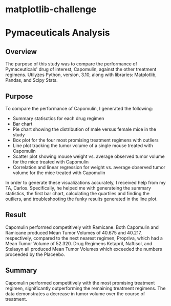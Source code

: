 # matplotlib-challenge

# Pymaceuticals Analysis

## Overview

The purpose of this study was to compare the performance of Pymaceuticals' drug of interest, Capomulin, against the other treatment regimens. Utilyzes Python, version, 3.10, along with libraries: Matplotlib, Pandas, and Scipy Stats.

## Purpose

To compare the performance of Capomulin, I generated the following:

- Summary statisctics for each drug regimen
- Bar chart
- Pie chart showing the distribution of male versus female mice in the study
- Box plot for the four most promising treatment regimens with outliers
- Line plot tracking the tumor volume of a single mouse treated with Capomulin
- Scatter plot showing mouse weight vs. average observed tumor volume for the mice treated with Capomulin
- Correlation and linear regression for weight vs. average observed tumor volume for the mice treated with Capomulin

In order to generate these visualizations accurately, I received help from my TA, Carlos. Specifically, he helped me with generateing the summary statistics, the first bar chart, calculating the quartiles and finding the outliers, and troubleshooting the funky results generated in the line plot.

## Result

Capomulin performed competitively with Ramicane. Both Capomulin and Ramicane produced Mean Tumor Volumes of 40.675 and 40.217, respectively, compared to the next nearest regimen, Propriva, which had a Mean Tumor Volume of 52.320. Drug Regimens Ketapril, Naftisol, and Stelasyn all produced Mean Tumor Volumes which exceeded the numbers proceeded by the Placeebo.

## Summary
Capomulin performed competitively with the most promising treatment regimen, significantly outperforming the remaining treatment regimens. The data demonstrates a decrease in tumor volume over the course of treatment. 
